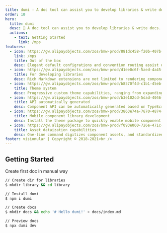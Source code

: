 ```yaml
---
title: dumi - A doc tool can assist you to develop libraries & write docs.
order: 10
hero:
  title: dumi
  desc: 📖 A doc tool can assist you to develop libraries & write docs.
  actions:
    - text: Getting Started
      link: /mps
features:
  - icon: https://gw.alipayobjects.com/zos/bmw-prod/881dc458-f20b-407b-947a-95104b5ec82b/k79dm8ih_w144_h144.png
    link: /mps
    title: Out of the box
    desc: Elegant default configrations and convention routing assist developers to get started as simple as possible, that focus all attentions on developing libraries & writting docs
  - icon: https://gw.alipayobjects.com/zos/bmw-prod/d1ee0c6f-5aed-4a45-a507-339a4bfe076c/k7bjsocq_w144_h144.png
    title: For developing libraries
    desc: Rich Markdown extensions are not limited to rendering component demos, making component documents not only easy to write and manage, but also beautiful and easy to use
  - icon: https://gw.alipayobjects.com/zos/bmw-prod/b8570f4d-c1b1-45eb-a1da-abff53159967/kj9t990h_w144_h144.png
    title: Theme system
    desc: Progressive custom theme capabilities, ranging from expanding your own Markdown tags to customizing complete theme packages, are up to you
  - icon: https://gw.alipayobjects.com/zos/bmw-prod/b3e102cd-5dad-4046-a02a-be33241d1cc7/kj9t8oji_w144_h144.png
    title: API automatically generated
    desc: Component API can be automatically generated based on TypeScript type definitions, and components will always be『the same in appearance』
  - icon: https://gw.alipayobjects.com/zos/bmw-prod/3863e74a-7870-4874-b1e1-00a8cdf47684/kj9t7ww3_w144_h144.png
    title: Mobile component library development
    desc: Install the theme package to quickly enable mobile component R&D capabilities, built-in mobile HD rendering solution
  - icon: https://gw.alipayobjects.com/zos/bmw-prod/f093e060-726e-471c-a53e-e988ed3f560c/kj9t9sk7_w144_h144.png
    title: Asset dataization capabilities
    desc: One-line command digitizes component assets, and standardized asset data can be connected with downstream productivity tools
footer: visionular | Copyright © 2018-2021<br /> 
---
```


## Getting Started

Create first doc in manual way

```bash
// Create dir for libraries
$ mkdir library && cd library

// Install dumi
$ npm i dumi

// Create docs
$ mkdir docs && echo '# Hello dumi!' > docs/index.md

// Preview docs
$ npx dumi dev
```

 

 

